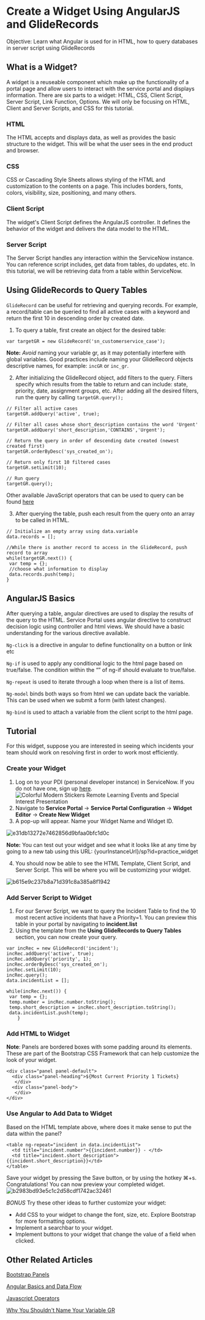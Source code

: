 # Create a Widget Using AngularJS and GlideRecords
Objective: Learn what Angular is used for in HTML, how to query databases in server script using GlideRecords

## What is a Widget?
A widget is a reuseable component which make up the functionality of a portal page and allow users to interact with the service portal and displays information. There are six parts to a widget: HTML, CSS, Client Script, Server Script, Link Function, Options. We will only be focusing on HTML, Client and Server Scripts, and CSS for this tutorial. 

### HTML
The HTML accepts and displays data, as well as provides the basic structure to the widget. This will be what the user sees in the end product and browser.
### CSS
CSS or Cascading Style Sheets allows styling of the HTML and customization to the contents on a page. This includes borders, fonts, colors, visibility, size, positioning, and many others.
### Client Script
The widget's Client Script defines the AngularJS controller. It defines the behavior of the widget and delivers the data model to the HTML.
### Server Script
The Server Script handles any interaction within the ServiceNow instance. You can reference script includes, get data from tables, do updates, etc. In this tutorial, we will be retrieving data from a table within ServiceNow. 

## Using GlideRecords to Query Tables
`GlideRecord` can be useful for retrieving and querying records. For example, a record/table can be queried to find all active cases with a keyword and return the first 10 in descending order by created date.

1. To query a table, first create an object for the desired table: 
```
var targetGR = new GlideRecord('sn_customerservice_case');
```
**Note:** *Avoid* naming your variable gr, as it may potentially interfere with global variables. Good practices include naming your GlideRecord objects descriptive names, for example: `incGR` or `inc_gr`.

2. After initializing the GlideRecord object, add filters to the query. Filters specify which results from the table to return and can include: state, priority, date, assignment groups, etc. After adding all the desired filters, run the query by calling `targetGR.query();`

```
// Filter all active cases
targetGR.addQuery('active', true);

// Filter all cases whose short_description contains the word 'Urgent'
targetGR.addQuery('short_description,'CONTAINS','Urgent');

// Return the query in order of descending date created (newest created first)
targetGR.orderByDesc('sys_created_on');

// Return only first 10 filtered cases
targetGR.setLimit(10);

// Run query
targetGR.query();
```
Other available JavaScript operators that can be used to query can be found [here]( https://docs.servicenow.com/bundle/madrid-application-development/page/script/server-scripting/concept/c_UsingGlideRecordToQueryTables.html])

3. After querying the table, push each result from the query onto an array to be called in HTML.
```
// Initialize an empty array using data.variable
data.records = [];

//While there is another record to access in the GlideRecord, push record to array
while(targetGR.next()) {
 var temp = {};
 //choose what information to display
 data.records.push(temp);
}
```

## AngularJS Basics
After querying a table, angular directives are used to display the results of the query to the HTML. Service Portal uses angular directive to construct decision logic using controller and html views. We should have a basic understanding for the various directive available.

`Ng-click` is a directive in angular to define functionality on a button or link etc

`Ng-if` is used to apply any conditional logic to the html page based on true/false. The condition within the “” of ng-if should evaluate to true/false.

`Ng-repeat` is used to iterate through a loop when there is a list of items.

`Ng-model` binds both ways so from html we can update back the variable. This can be used when we submit a form (with latest changes). 

`Ng-bind` is used to attach a variable from the client script to the html page.

## Tutorial
For this widget, suppose you are interested in seeing which incidents your team should work on resolving first in order to work most efficiently.
### Create your Widget
1. Log on to your PDI (personal developer instance) in ServiceNow. If you do not have one, sign up [here](https://developer.servicenow.com/dev.do).
![Colorful Modern Stickers Remote Learning Events and Special Interest Presentation](https://user-images.githubusercontent.com/63329562/110164545-5b9d2300-7da6-11eb-9f2e-6eb14d40c268.jpg)
2. Navigate to **Service Portal** -> **Service Portal Configuration** -> **Widget Editor** -> **Create New Widget**
3. A pop-up will appear. Name your Widget Name and Widget ID. 

![e31db13272e7462856d9bfaa0bfc1d0c](https://user-images.githubusercontent.com/63329562/110165083-38bf3e80-7da7-11eb-8f36-dfb458afaae4.png)

**Note:** You can test out your widget and see what it looks like at any time by going to a new tab using this URL: {yourInstanceUrl}/sp?id=practice_widget

4. You should now be able to see the HTML Template, Client Script, and Server Script. This will be where you will be customizing your widget.

![b615e9c237b8a71d391c8a385a8f1942](https://user-images.githubusercontent.com/63329562/110165569-f5b19b00-7da7-11eb-8513-c2011936b555.png)


### Add Server Script to Widget
1. For our Server Script, we want to query the Incident Table to find the 10 most recent active incidents that have a Priority=1. You can preview this table in your portal by navigating to **incident.list**
3. Using the template from the **Using GlideRecords to Query Tables** section, you can now create your query.
```
var incRec = new GlideRecord('incident');
incRec.addQuery('active', true);
incRec.addQuery('priority', 1);
incRec.orderByDesc('sys_created_on');
incRec.setLimit(10);
incRec.query();
data.incidentList = [];

while(incRec.next()) {
 var temp = {};
 temp.number = incRec.number.toString();
 temp.short_description = incRec.short_description.toString();
 data.incidentList.push(temp);
    }

```
### Add HTML to Widget
**Note**: Panels are bordered boxes with some padding around its elements. These are part of the Bootstrap CSS Framework that can help customize the look of your widget. 
```
<div class="panel panel-default">
  <div class="panel-heading">${Most Current Priority 1 Tickets}
   </div>
  <div class="panel-body">
   </div>
</div>
```
### Use Angular to Add Data to Widget
Based on the HTML template above, where does it make sense to put the data within the panel?
```
<table ng-repeat="incident in data.incidentList">
  <td title="incident.number">{{incident.number}} - </td>
  <td title="incident.short_description">{{incident.short_description}}</td>
</table>
```
Save your widget by pressing the Save button, or by using the hotkey ⌘+s. Congratulations! You can now preview your completed widget. 
![b2983bd93e5c1c2d58cdf1742ac32461](https://user-images.githubusercontent.com/63329562/111001166-28273f00-8338-11eb-9a93-ffc9deef4aa6.png)

*BONUS* Try these other ideas to further customize your widget:
* Add CSS to your widget to change the font, size, etc. Explore Bootstrap for more formatting options.
* Implement a searchbar to your widget.
* Implement buttons to your widget that change the value of a field when clicked.

## Other Related Articles
[Bootstrap Panels](https://www.w3schools.com/bootstrap/bootstrap_panels.asp)

[Angular Basics and Data Flow](https://www.learnnowlab.com/Service-Portal-Widgets/)

[Javascript Operators](https://docs.servicenow.com/bundle/madrid-application-development/page/script/server-scripting/concept/c_UsingGlideRecordToQueryTables.html)

[Why You Shouldn't Name Your Variable GR](https://www.youtube.com/watch?v=H_eoB6LXPrs&ab_channel=EarlDuque)
